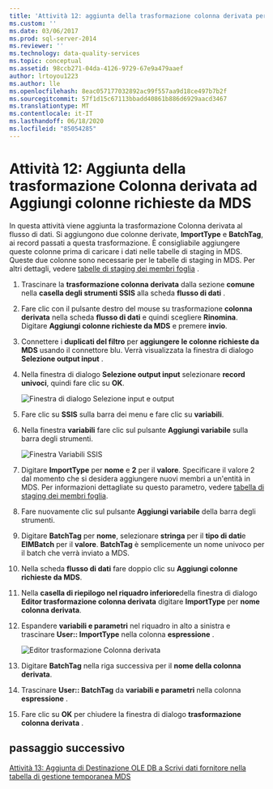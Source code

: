 ```yaml
---
title: 'Attività 12: aggiunta della trasformazione colonna derivata per aggiungere le colonne richieste da MDS | Microsoft Docs'
ms.custom: ''
ms.date: 03/06/2017
ms.prod: sql-server-2014
ms.reviewer: ''
ms.technology: data-quality-services
ms.topic: conceptual
ms.assetid: 98ccb271-04da-4126-9729-67e9a479aaef
author: lrtoyou1223
ms.author: lle
ms.openlocfilehash: 8eac057177032892ac99f557aa9d18ce497b7b2f
ms.sourcegitcommit: 57f1d15c67113bbadd40861b886d6929aacd3467
ms.translationtype: MT
ms.contentlocale: it-IT
ms.lasthandoff: 06/18/2020
ms.locfileid: "85054285"
---
```

# <a name="task-12-adding-derived-column-transform-to-add-columns-required-by-mds"></a>Attività 12: Aggiunta della trasformazione Colonna derivata ad Aggiungi colonne richieste da MDS
  In questa attività viene aggiunta la trasformazione Colonna derivata al flusso di dati. Si aggiungono due colonne derivate, **ImportType** e **BatchTag**, ai record passati a questa trasformazione. È consigliabile aggiungere queste colonne prima di caricare i dati nelle tabelle di staging in MDS. Queste due colonne sono necessarie per le tabelle di staging in MDS. Per altri dettagli, vedere [tabelle di staging dei membri foglia](../master-data-services/leaf-member-staging-table-master-data-services.md) .  
  
1.  Trascinare la **trasformazione colonna derivata** dalla sezione **comune** nella **casella degli strumenti SSIS** alla scheda **flusso di dati** .  
  
2.  Fare clic con il pulsante destro del mouse su trasformazione **colonna derivata** nella scheda **flusso di dati** e quindi scegliere **Rinomina**. Digitare **Aggiungi colonne richieste da MDS** e premere **invio**.  
  
3.  Connettere i **duplicati del filtro** per **aggiungere le colonne richieste da MDS** usando il connettore blu. Verrà visualizzata la finestra di dialogo **Selezione output input** .  
  
4.  Nella finestra di dialogo **Selezione output input** selezionare **record univoci**, quindi fare clic su **OK**.  
  
     ![Finestra di dialogo Selezione input e output](../../2014/tutorials/media/et-addingdcttoaddcolumnsrequiredbymds-01.jpg "Finestra di dialogo Selezione input e output")  
  
5.  Fare clic su **SSIS** sulla barra dei menu e fare clic su **variabili**.  
  
6.  Nella finestra **variabili** fare clic sul pulsante **Aggiungi variabile** sulla barra degli strumenti.  
  
     ![Finestra Variabili SSIS](../../2014/tutorials/media/et-addingdcttoaddcolumnsrequiredbymds-02.jpg "Finestra Variabili SSIS")  
  
7.  Digitare **ImportType** per **nome** e **2** per il **valore**. Specificare il valore 2 dal momento che si desidera aggiungere nuovi membri a un'entità in MDS. Per informazioni dettagliate su questo parametro, vedere [tabella di staging dei membri foglia](../master-data-services/leaf-member-staging-table-master-data-services.md).  
  
8.  Fare nuovamente clic sul pulsante **Aggiungi variabile** della barra degli strumenti.  
  
9. Digitare **BatchTag** per **nome**, selezionare **stringa** per il **tipo di dati**e **EIMBatch** per il **valore**. **BatchTag** è semplicemente un nome univoco per il batch che verrà inviato a MDS.  
  
10. Nella scheda **flusso di dati** fare doppio clic su **Aggiungi colonne richieste da MDS**.  
  
11. Nella **casella di riepilogo nel riquadro inferiore**della finestra di dialogo **Editor trasformazione colonna derivata** digitare **ImportType** per **nome colonna derivata**.  
  
12. Espandere **variabili e parametri** nel riquadro in alto a sinistra e trascinare **User:: ImportType** nella colonna **espressione** .  
  
     ![Editor trasformazione Colonna derivata](../../2014/tutorials/media/et-addingdcttoaddcolumnsrequiredbymds-03.jpg "Editor trasformazione Colonna derivata")  
  
13. Digitare **BatchTag** nella riga successiva per il **nome della colonna derivata**.  
  
14. Trascinare **User:: BatchTag** da **variabili e parametri** nella colonna **espressione** .  
  
15. Fare clic su **OK** per chiudere la finestra di dialogo **trasformazione colonna derivata** .  
  
## <a name="next-step"></a>passaggio successivo  
 [Attività 13: Aggiunta di Destinazione OLE DB a Scrivi dati fornitore nella tabella di gestione temporanea MDS](../../2014/tutorials/task-13-adding-ole-db-destination-to-write-data-to-mds-staging-table.md)  
  
  
